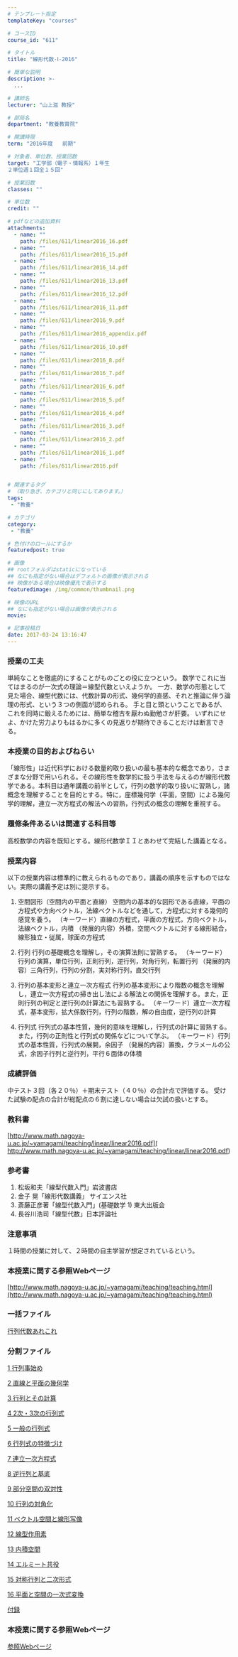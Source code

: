 ```yaml
---
# テンプレート指定
templateKey: "courses"

# コースID
course_id: "611"

# タイトル
title: "線形代数-Ⅰ-2016"

# 簡単な説明
description: >-
  ...

# 講師名
lecturer: "山上滋 教授"

# 部局名
department: "教養教育院"

# 開講時限
term: "2016年度	前期"

# 対象者、単位数、授業回数
target: "工学部（電子・情報系）１年生
２単位週１回全１５回"

# 授業回数
classes: ""

# 単位数
credit: ""

# pdfなどの追加資料
attachments: 
  - name: "" 
    path: /files/611/linear2016_16.pdf
  - name: "" 
    path: /files/611/linear2016_15.pdf
  - name: "" 
    path: /files/611/linear2016_14.pdf
  - name: "" 
    path: /files/611/linear2016_13.pdf
  - name: "" 
    path: /files/611/linear2016_12.pdf
  - name: "" 
    path: /files/611/linear2016_11.pdf
  - name: "" 
    path: /files/611/linear2016_9.pdf
  - name: "" 
    path: /files/611/linear2016_appendix.pdf
  - name: "" 
    path: /files/611/linear2016_10.pdf
  - name: "" 
    path: /files/611/linear2016_8.pdf
  - name: "" 
    path: /files/611/linear2016_7.pdf
  - name: "" 
    path: /files/611/linear2016_6.pdf
  - name: "" 
    path: /files/611/linear2016_5.pdf
  - name: "" 
    path: /files/611/linear2016_4.pdf
  - name: "" 
    path: /files/611/linear2016_3.pdf
  - name: "" 
    path: /files/611/linear2016_2.pdf
  - name: "" 
    path: /files/611/linear2016_1.pdf
  - name: "" 
    path: /files/611/linear2016.pdf


# 関連するタグ
# （取り急ぎ、カテゴリと同じにしてあります。）
tags:
 - "教養"

# カテゴリ
category:
 - "教養"

# 色付けのロールにするか
featuredpost: true

# 画像
## rootフォルダはstaticになっている
## なにも指定がない場合はデフォルトの画像が表示される
## 映像がある場合は映像優先で表示する
featuredimage: /img/common/thumbnail.png

# 映像のURL
## なにも指定がない場合は画像が表示される
movie: 

# 記事投稿日
date: 2017-03-24 13:16:47
---
```






### 授業の工夫
単純なことを徹底的にすることがものごとの役に立つという。
数学でこれに当てはまるのが一次式の理論＝線型代数といえようか。
一方、数学の形態として見た場合、線型代数には、代数計算の形式、幾何学的直感、それと推論に伴う論理の形式、という３つの側面が認められる。
手と目と頭ということであるが、これを同時に鍛えるためには、簡単な稽古を厭わぬ勤勉さが肝要。
いずれにせよ、かけた労力よりもはるかに多くの見返りが期待できることだけは断言できる。





### 本授業の目的およびねらい
「線形性」は近代科学における数量的取り扱いの最も基本的な概念であり，さまざまな分野で用いられる。その線形性を数学的に扱う手法を与えるのが線形代数学である。本科目は通年講義の前半として，行列の数学的取り扱いに習熟し，諸概念を理解することを目的とする。特に，座標幾何学（平面，空間）による幾何学的理解，連立一次方程式の解法への習熟，行列式の概念の理解を重視する。

### 履修条件あるいは関連する科目等
高校数学の内容を既知とする。線形代数学ＩＩとあわせて完結した講義となる。

### 授業内容
以下の授業内容は標準的に教えられるものであり，講義の順序を示すものではない。実際の講義予定は別に提示する。

1. 空間図形（空間内の平面と直線）
空間内の基本的な図形である直線，平面の方程式や方向ベクトル，法線ベクトルなどを通して，方程式に対する幾何的感覚を養う。
（キーワード）直線の方程式，平面の方程式，方向ベクトル，法線ベクトル，内積
（発展的内容）外積，空間ベクトルに対する線形結合，線形独立・従属，球面の方程式

2. 行列
行列の基礎概念を理解し，その演算法則に習熟する。
（キーワード）行列の演算，単位行列，正則行列，逆行列，対角行列，転置行列
（発展的内容）三角行列，行列の分割，実対称行列，直交行列

3. 行列の基本変形と連立一次方程式
行列の基本変形により階数の概念を理解し，連立一次方程式の掃き出し法による解法との関係を理解する。また，正則行列の判定と逆行列の計算法にも習熟する。
（キーワード）連立一次方程式，基本変形，拡大係数行列，行列の階数，解の自由度，逆行列の計算

4. 行列式
行列式の基本性質，幾何的意味を理解し，行列式の計算に習熟する。また，行列の正則性と行列式の関係などについて学ぶ。
（キーワード）行列式の基本性質，行列式の展開，余因子
（発展的内容）置換，クラメールの公式，余因子行列と逆行列，平行６面体の体積

### 成績評価
中テスト３回（各２０％）＋期末テスト（４０％）の合計点で評価する。
受けた試験の配点の合計が総配点の６割に達しない場合は欠試の扱いとする。

### 教科書
[http://www.math.nagoya-u.ac.jp/~yamagami/teaching/linear/linear2016.pdf](
http://www.math.nagoya-u.ac.jp/~yamagami/teaching/linear/linear2016.pdf)

### 参考書
1. 松坂和夫「線型代数入門」岩波書店
2. 金子 晃「線形代数講義」 サイエンス社
3. 斎藤正彦著「線型代数入門」(基礎数学 1) 東大出版会
4. 長谷川浩司「線型代数」日本評論社

### 注意事項
１時間の授業に対して、２時間の自主学習が想定されているという。

### 本授業に関する参照Webぺージ
[http://www.math.nagoya-u.ac.jp/~yamagami/teaching/teaching.html](http://www.math.nagoya-u.ac.jp/~yamagami/teaching/teaching.html)







### 一括ファイル
[行列代数あれこれ](/files/611/linear2016.pdf) 

### 分割ファイル
[1 行列事始め](/files/611/linear2016_1.pdf) 

[2 直線と平面の幾何学](/files/611/linear2016_2.pdf) 

[3 行列とその計算](/files/611/linear2016_3.pdf) 

[4 2次・3次の行列式](/files/611/linear2016_4.pdf) 

[5 一般の行列式](/files/611/linear2016_5.pdf) 

[6 行列式の特徴づけ](/files/611/linear2016_6.pdf) 

[7 連立一次方程式](/files/611/linear2016_7.pdf) 

[8 逆行列と基底](/files/611/linear2016_8.pdf) 

[9 部分空間の双対性](/files/611/linear2016_9.pdf) 

[10 行列の対角化](/files/611/linear2016_10.pdf) 

[11 ベクトル空間と線形写像](/files/611/linear2016_11.pdf) 

[12 線型作用素](/files/611/linear2016_12.pdf) 

[13 内積空間](/files/611/linear2016_13.pdf) 

[14 エルミート共役](/files/611/linear2016_14.pdf) 

[15 対称行列と二次形式](/files/611/linear2016_15.pdf) 

[16 平面と空間の一次式変換](/files/611/linear2016_16.pdf) 

[付録](/files/611/linear2016_appendix.pdf) 











### 本授業に関する参照Webページ

<a href="http://www.math.nagoya-u.ac.jp/~yamagami/teaching/teaching.html">参照Webページ </a>